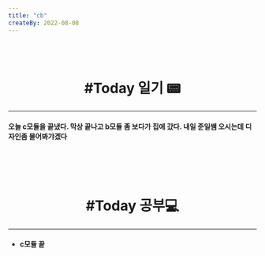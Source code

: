```yaml
---
title: "cb"
createBy: 2022-08-08
---
```



<br>
<br>

<h1 style="text-align:center">#Today 일기 📟</h1>

---
#### 오늘 c모듈을 끝냈다. 막상 끝나고 b모듈 좀 보다가 집에 갔다. 내일 준일쌤 오시는데 디자인좀 물어봐갸겠다
<br>
<br>
<br>

<h1 style="text-align:center">#Today 공부💻</h1>

---
- #### c모듈 끝

